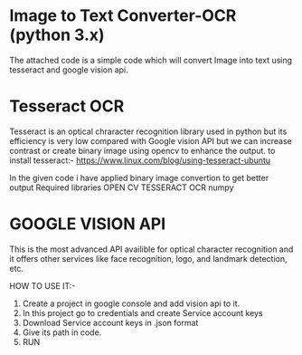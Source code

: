 # Image to Text Converter-OCR  (python 3.x)
The attached code is a simple code which will convert Image into text using tesseract and google vision api.

# Tesseract OCR
Tesseract is an optical chraracter recognition library used in python but its efficiency is very low compared with Google vision API but we can increase contrast or create binary image using opencv to enhance the output.
to install tesseract:-
  https://www.linux.com/blog/using-tesseract-ubuntu
  
 In the given code i have applied binary image convertion to get better output
Required libraries
  OPEN CV
  TESSERACT OCR
  numpy
  
# GOOGLE VISION API
This is the most advanced API availible for optical character recognition and it offers other services like face recognition,  logo, and landmark detection, etc. 


HOW TO USE IT:-
  1. Create a project in google console and add vision api to it.
  2. In this project go to credentials and create Service account keys
  3. Download Service account keys in .json format 
  4. Give its path in code.
  5. RUN
